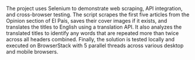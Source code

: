 The project uses Selenium to demonstrate web scraping, API integration, and cross-browser testing. The script scrapes the first five articles from the Opinion section of El País, saves their  cover images if it exists, and translates the titles to English using a translation API. It also analyzes the translated titles to identify any words that are repeated more than twice across all headers combined. Finally, the solution is tested locally and executed on BrowserStack with 5 parallel threads across various desktop and mobile browsers.
